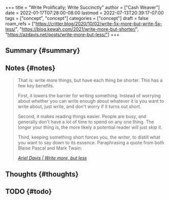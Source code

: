 +++
title = "Write Prolifically; Write Succinctly"
author = ["Cash Weaver"]
date = 2022-01-17T07:28:00-08:00
lastmod = 2022-07-13T20:39:17-07:00
tags = ["concept", "concept"]
categories = ["concept"]
draft = false
roam_refs = ["https://critter.blog/2020/10/02/write-5x-more-but-write-5x-less/", "https://blog.kewah.com/2021/write-more-but-shorter/", "https://azdavis.net/posts/write-more-but-less/"]
+++

## Summary {#summary}


## Notes {#notes}

> That is: write more things, but have each thing be shorter. This has a few key benefits.
>
> First, it lowers the barrier for writing something. Instead of worrying about whether you can write enough about whatever it is you want to write about, just write, and don't worry if it turns out short.
>
> Second, it makes reading things easier. People are busy, and generally don't have a lot of time to spend on any one thing. The longer your thing is, the more likely a potential reader will just skip it.
>
> Third, keeping something short forces you, the writer, to distill what you want to say down to its essence. Paraphrasing a quote from both Blaise Pascal and Mark Twain:
>
> _[Ariel Davis | Write more, but less](https://azdavis.net/posts/write-more-but-less/)_


## Thoughts {#thoughts}


## TODO {#todo}
